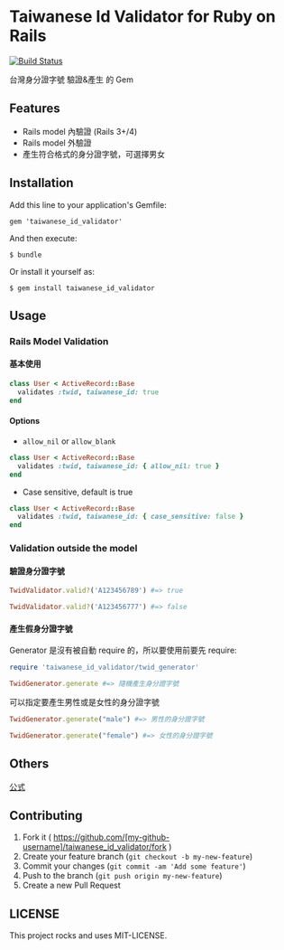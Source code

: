 # Taiwanese Id Validator for Ruby on Rails

[![Build Status](https://travis-ci.org/wayne5540/taiwanese_id_validator.svg?branch=master)](https://travis-ci.org/wayne5540/taiwanese_id_validator)

台灣身分證字號 驗證&產生 的 Gem

## Features

* Rails model 內驗證 (Rails 3+/4)
* Rails model 外驗證
* 產生符合格式的身分證字號，可選擇男女


## Installation

Add this line to your application's Gemfile:

    gem 'taiwanese_id_validator'

And then execute:

    $ bundle

Or install it yourself as:

    $ gem install taiwanese_id_validator

## Usage

### Rails Model Validation

#### 基本使用

```ruby
class User < ActiveRecord::Base
  validates :twid, taiwanese_id: true
end
```

#### Options

* `allow_nil` or `allow_blank`

```ruby
class User < ActiveRecord::Base
  validates :twid, taiwanese_id: { allow_nil: true }
end
```

* Case sensitive, default is true

```ruby
class User < ActiveRecord::Base
  validates :twid, taiwanese_id: { case_sensitive: false }
end
```


### Validation outside the model

#### 驗證身分證字號

```ruby
TwidValidator.valid?('A123456789') #=> true
```

```ruby
TwidValidator.valid?('A123456777') #=> false
```

#### 產生假身分證字號

Generator 是沒有被自動 require 的，所以要使用前要先 require:

```ruby
require 'taiwanese_id_validator/twid_generator'

TwidGenerator.generate #=> 隨機產生身分證字號
```

可以指定要產生男性或是女性的身分證字號

```ruby
TwidGenerator.generate("male") #=> 男性的身分證字號
```

```ruby
TwidGenerator.generate("female") #=> 女性的身分證字號
```

## Others

[公式](https://zh.wikipedia.org/wiki/%E4%B8%AD%E8%8F%AF%E6%B0%91%E5%9C%8B%E5%9C%8B%E6%B0%91%E8%BA%AB%E5%88%86%E8%AD%89)


## Contributing

1. Fork it ( https://github.com/[my-github-username]/taiwanese_id_validator/fork )
2. Create your feature branch (`git checkout -b my-new-feature`)
3. Commit your changes (`git commit -am 'Add some feature'`)
4. Push to the branch (`git push origin my-new-feature`)
5. Create a new Pull Request


## LICENSE

This project rocks and uses MIT-LICENSE.